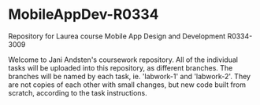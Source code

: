 # MobileAppDev-R0334
Repository for Laurea course Mobile App Design and Development R0334-3009

Welcome to Jani Andsten's coursework repository. All of the individual tasks will be uploaded into this repository, as different branches. The branches will be named by each task, ie. 'labwork-1' and 'labwork-2'. They are not copies of each other with small changes, but new code built from scratch, according to the task instructions.
